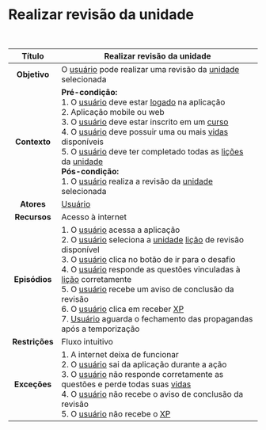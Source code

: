 # Realizar revisão da unidade

$~$

|   **Título**   | Realizar revisão da unidade                                                                                                                                                                                                                                                                                                                                                                                   |
| :------------: | ------------------------------------------------------------------------------------------------------------------------------------------------------------------------------------------------------------------------------------------------------------------------------------------------------------------------------------------------------------------------------------------------------------- |
|  **Objetivo**  | O [usuário](../lexicos.md#usuario) pode realizar uma revisão da [unidade](../lexicos.md#unidade) selecionada                                                                                                                                                                                                                                                                                                                                                    |
|  **Contexto**  | **Pré-condição:** <br/> 1. O [usuário](../lexicos.md#usuario) deve estar [logado](../lexicos.md#login) na aplicação <br/> 2. Aplicação mobile ou web <br/> 3. O [usuário](../lexicos.md#usuario) deve estar inscrito em um [curso](../lexicos.md#cursos) <br/> 4. O [usuário](../lexicos.md#usuario) deve possuir uma ou mais [vidas](../lexicos.md#vidas) disponíveis <br/> 5. O [usuário](../lexicos.md#usuario) deve ter completado todas as [lições](../lexicos.md#licao) da [unidade](../lexicos.md#unidade) <br/> **Pós-condição:** <br/> 1. O [usuário](../lexicos.md#usuario) realiza a revisão da [unidade](../lexicos.md#unidade) selecionada                                   |
|   **Atores**   | [Usuário](../lexicos.md#usuario)                                                                                                                                                                                                                                                                                                                                                                                                       |
|  **Recursos**  | Acesso à internet                                                                                                                                                                                                                                                                                                                                                                                             |
| **Episódios**  | 1. O [usuário](../lexicos.md#usuario) acessa a aplicação <br/> 2. O [usuário](../lexicos.md#usuario) seleciona a [unidade](../lexicos.md#unidade) [lição](../lexicos.md#licao) de revisão disponível <br/> 3. O [usuário](../lexicos.md#usuario) clica no botão de ir para o desafio <br/> 4. O [usuário](../lexicos.md#usuario) responde as questões vinculadas à [lição](../lexicos.md#licao) corretamente <br/> 5. O [usuário](../lexicos.md#usuario) recebe um aviso de conclusão da revisão <br/> 6. O [usuário](../lexicos.md#usuario) clica em receber [XP](../lexicos.md#xp) <br/> 7. [Usuário](../lexicos.md#usuario) aguarda o fechamento das propagandas após a temporização |
| **Restrições** | Fluxo intuitivo                                                                                                                                                                                                                                                                                                                                                                                               |
|  **Exceções**  | 1. A internet deixa de funcionar <br/> 2. O [usuário](../lexicos.md#usuario) sai da aplicação durante a ação <br/> 3. O [usuário](../lexicos.md#usuario) não responde corretamente as questões e perde todas suas [vidas](../lexicos.md#vidas) <br/> 4. O [usuário](../lexicos.md#usuario) não recebe o aviso de conclusão da revisão <br/> 5. O [usuário](../lexicos.md#usuario) não recebe o [XP](../lexicos.md#xp)                                                                                                                                        |
